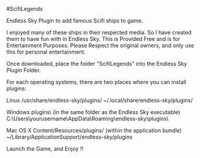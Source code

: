 #ScifiLegends

Endless Sky Plugin to add famous Scifi ships to game.

I enjoyed many of these ships in their respected media. So I have created them to have fun with in Endless Sky. This is Provided Free and is for Entertainment Purposes. Please Respect the original owners, and only use this for personal entertainment.

Once downloaded, place the folder "ScifiLegends" into the Endless Sky Plugin Folder.

For each operating systems, there are two places where you can install plugins:

Linux /usr/share/endless-sky/plugins/ ~/.local/share/endless-sky/plugins/

Windows plugins\ (in the same folder as the Endless Sky executable) C:\Users\yourusername\AppData\Roaming\endless-sky\plugins\

Mac OS X Content/Resources/plugins/ (within the application bundle) ~/Library/ApplicationSupport/endless-sky/plugins

Launch the Game, and Enjoy !!
